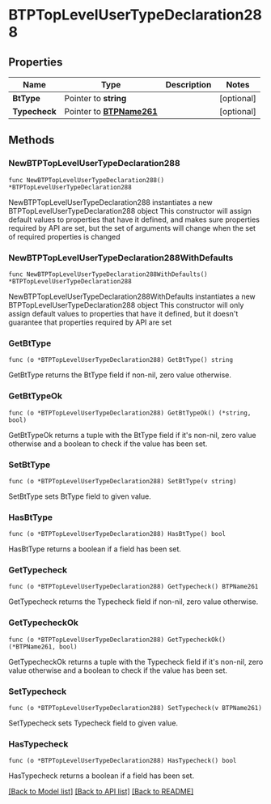 # BTPTopLevelUserTypeDeclaration288

## Properties

Name | Type | Description | Notes
------------ | ------------- | ------------- | -------------
**BtType** | Pointer to **string** |  | [optional] 
**Typecheck** | Pointer to [**BTPName261**](BTPName261.md) |  | [optional] 

## Methods

### NewBTPTopLevelUserTypeDeclaration288

`func NewBTPTopLevelUserTypeDeclaration288() *BTPTopLevelUserTypeDeclaration288`

NewBTPTopLevelUserTypeDeclaration288 instantiates a new BTPTopLevelUserTypeDeclaration288 object
This constructor will assign default values to properties that have it defined,
and makes sure properties required by API are set, but the set of arguments
will change when the set of required properties is changed

### NewBTPTopLevelUserTypeDeclaration288WithDefaults

`func NewBTPTopLevelUserTypeDeclaration288WithDefaults() *BTPTopLevelUserTypeDeclaration288`

NewBTPTopLevelUserTypeDeclaration288WithDefaults instantiates a new BTPTopLevelUserTypeDeclaration288 object
This constructor will only assign default values to properties that have it defined,
but it doesn't guarantee that properties required by API are set

### GetBtType

`func (o *BTPTopLevelUserTypeDeclaration288) GetBtType() string`

GetBtType returns the BtType field if non-nil, zero value otherwise.

### GetBtTypeOk

`func (o *BTPTopLevelUserTypeDeclaration288) GetBtTypeOk() (*string, bool)`

GetBtTypeOk returns a tuple with the BtType field if it's non-nil, zero value otherwise
and a boolean to check if the value has been set.

### SetBtType

`func (o *BTPTopLevelUserTypeDeclaration288) SetBtType(v string)`

SetBtType sets BtType field to given value.

### HasBtType

`func (o *BTPTopLevelUserTypeDeclaration288) HasBtType() bool`

HasBtType returns a boolean if a field has been set.

### GetTypecheck

`func (o *BTPTopLevelUserTypeDeclaration288) GetTypecheck() BTPName261`

GetTypecheck returns the Typecheck field if non-nil, zero value otherwise.

### GetTypecheckOk

`func (o *BTPTopLevelUserTypeDeclaration288) GetTypecheckOk() (*BTPName261, bool)`

GetTypecheckOk returns a tuple with the Typecheck field if it's non-nil, zero value otherwise
and a boolean to check if the value has been set.

### SetTypecheck

`func (o *BTPTopLevelUserTypeDeclaration288) SetTypecheck(v BTPName261)`

SetTypecheck sets Typecheck field to given value.

### HasTypecheck

`func (o *BTPTopLevelUserTypeDeclaration288) HasTypecheck() bool`

HasTypecheck returns a boolean if a field has been set.


[[Back to Model list]](../README.md#documentation-for-models) [[Back to API list]](../README.md#documentation-for-api-endpoints) [[Back to README]](../README.md)



